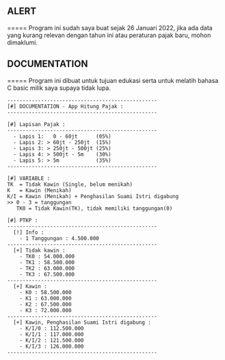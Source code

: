 ## **ALERT**
=====
Program ini sudah saya buat sejak 26 Januari 2022, jika ada data yang kurang relevan dengan tahun ini atau peraturan pajak baru, mohon dimaklumi.

## **DOCUMENTATION**
=====
Program ini dibuat untuk tujuan edukasi serta untuk melatih bahasa C basic milik saya supaya tidak lupa.
```
-------------------------------------------------
[#] DOCUMENTATION - App Hitung Pajak :
-------------------------------------------------

[#] Lapisan Pajak :
-------------------------------------------------
  - Lapis 1:   0 - 60jt      (05%) 
  - Lapis 2: > 60jt - 250jt  (15%)
  - Lapis 3: > 250jt - 500jt (25%)
  - Lapis 4: > 500jt - 5m    (30%)
  - Lapis 5: > 5m            (35%)
-------------------------------------------------

[#] VARIABLE :
TK  = Tidak Kawin (Single, belum menikah)
K   = Kawin (Menikah)
K/I = Kawin (Menikah) + Penghasilan Suami Istri digabung
>> 0 - 3 = tanggungan
   TK0 = Tidak Kawin(TK), tidak memiliki tanggungan(0)

[#] PTKP : 
-------------------------------------------------
  [!] Info :
    - 1 Tanggungan : 4.500.000
-------------------------------------------------
  [+] Tidak kawin :
    - TK0 : 54.000.000
    - TK1 : 58.500.000
    - TK2 : 63.000.000
    - TK3 : 67.500.000
-------------------------------------------------
  [+] Kawin :
    - K0 : 58.500.000
    - K1 : 63.000.000
    - K2 : 67.500.000
    - K3 : 72.000.000
-------------------------------------------------
  [+] Kawin, Penghasilan Suami Istri digabung :
    - K/I/0 : 112.500.000
    - K/I/1 : 117.000.000
    - K/I/2 : 121.500.000
    - K/I/3 : 126.000.000
-------------------------------------------------
```
